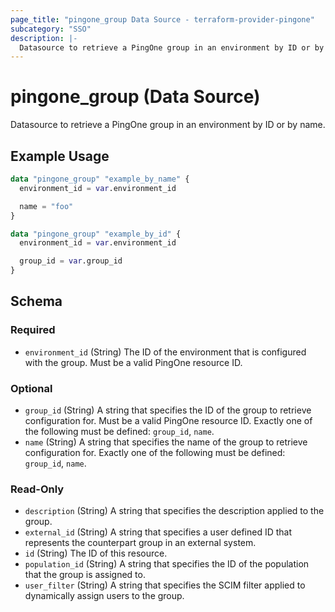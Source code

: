 ```yaml
---
page_title: "pingone_group Data Source - terraform-provider-pingone"
subcategory: "SSO"
description: |-
  Datasource to retrieve a PingOne group in an environment by ID or by name.
---
```


# pingone_group (Data Source)

Datasource to retrieve a PingOne group in an environment by ID or by name.

## Example Usage

```terraform
data "pingone_group" "example_by_name" {
  environment_id = var.environment_id

  name = "foo"
}

data "pingone_group" "example_by_id" {
  environment_id = var.environment_id

  group_id = var.group_id
}
```

<!-- schema generated by tfplugindocs -->
## Schema

### Required

- `environment_id` (String) The ID of the environment that is configured with the group.  Must be a valid PingOne resource ID.

### Optional

- `group_id` (String) A string that specifies the ID of the group to retrieve configuration for.  Must be a valid PingOne resource ID.  Exactly one of the following must be defined: `group_id`, `name`.
- `name` (String) A string that specifies the name of the group to retrieve configuration for.  Exactly one of the following must be defined: `group_id`, `name`.

### Read-Only

- `description` (String) A string that specifies the description applied to the group.
- `external_id` (String) A string that specifies a user defined ID that represents the counterpart group in an external system.
- `id` (String) The ID of this resource.
- `population_id` (String) A string that specifies the ID of the population that the group is assigned to.
- `user_filter` (String) A string that specifies the SCIM filter applied to dynamically assign users to the group.
